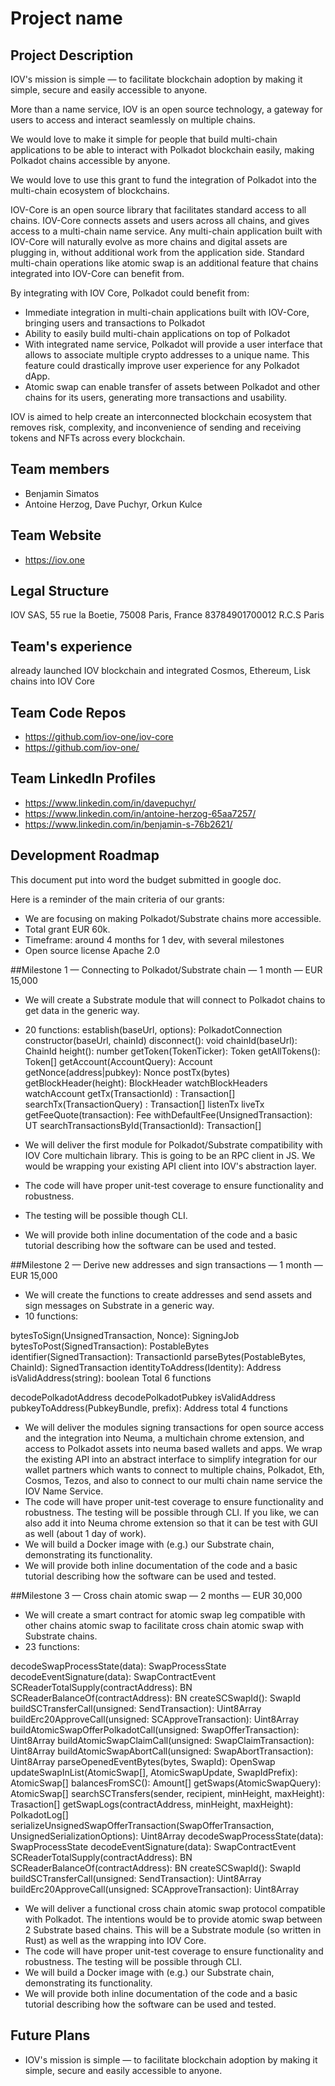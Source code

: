 # Project name

## Project Description
IOV's mission is simple — to facilitate blockchain adoption by making it simple, secure and easily accessible to anyone.
 
More than a name service, IOV is an open source technology, a gateway for users to access and interact seamlessly on multiple chains. 
 
We would love to make it simple for people that build multi-chain applications to be able to interact with Polkadot blockchain easily, making Polkadot chains accessible by anyone.
 
We would love to use this grant to fund the integration of Polkadot into the multi-chain ecosystem of blockchains.
 
IOV-Core is an open source library that facilitates standard access to all chains. IOV-Core connects assets and users across all chains, and gives access to a multi-chain name service. Any multi-chain application built with IOV-Core will naturally evolve as more chains and digital assets are plugging in, without additional work from the application side. Standard multi-chain operations like atomic swap is an additional feature that chains integrated into IOV-Core can benefit from. 
 
By integrating with IOV Core, Polkadot could benefit from:
* Immediate integration in multi-chain applications built with IOV-Core, bringing users and transactions to Polkadot
* Ability to easily build multi-chain applications on top of Polkadot
* With integrated name service, Polkadot will provide a user interface that allows to associate multiple crypto addresses to a unique name. This feature could drastically improve user experience for any Polkadot dApp.
* Atomic swap can enable transfer of assets between Polkadot and other chains for its users, generating more transactions and usability.

IOV is aimed to help create an interconnected blockchain ecosystem that removes risk, complexity, and inconvenience of sending and receiving tokens and NFTs across every blockchain.

## Team members
* Benjamin Simatos
* Antoine Herzog, Dave Puchyr, Orkun Kulce

## Team Website	
* https://iov.one

## Legal Structure 
IOV SAS, 55 rue la Boetie, 75008 Paris, France
83784901700012 R.C.S Paris

## Team's experience
already launched IOV blockchain and integrated Cosmos, Ethereum, Lisk chains into IOV Core

## Team Code Repos
* https://github.com/iov-one/iov-core
* https://github.com/iov-one/


## Team LinkedIn Profiles
* https://www.linkedin.com/in/davepuchyr/
* https://www.linkedin.com/in/antoine-herzog-65aa7257/
* https://www.linkedin.com/in/benjamin-s-76b2621/

## Development Roadmap
This document put into word the budget submitted in google doc.

Here is a reminder of the main criteria of our grants:
* We are focusing on making Polkadot/Substrate chains more accessible.
* Total grant EUR 60k.
* Timeframe: around 4 months for 1 dev, with several milestones
* Open source license Apache 2.0

##Milestone 1 — Connecting to Polkadot/Substrate chain — 1 month — EUR 15,000
* We will create a Substrate module that will connect to Polkadot chains to get data in the generic way.
* 20 functions:
establish(baseUrl, options): PolkadotConnection
constructor(baseUrl, chainId)
disconnect(): void
chainId(baseUrl): ChainId
height(): number
getToken(TokenTicker): Token
getAllTokens(): Token[]
getAccount(AccountQuery): Account
getNonce(address|pubkey): Nonce
postTx(bytes)
getBlockHeader(height): BlockHeader
watchBlockHeaders
watchAccount
getTx(TransactionId) : Transaction[]
searchTx(TransactionQuery) : Transaction[]
listenTx
liveTx
getFeeQuote(transaction): Fee
withDefaultFee(UnsignedTransaction): UT
searchTransactionsById(TransactionId): Transaction[]
 
* We will deliver the first module for Polkadot/Substrate compatibility with IOV Core multichain library. This is going to be an RPC client in JS. We would be wrapping your existing API client into IOV's abstraction layer.
* The code will have proper unit-test coverage to ensure functionality and robustness.
* The testing will be possible though CLI.
* We will provide both inline documentation of the code and a basic tutorial describing how the software can be used and tested.

##Milestone 2 — Derive new addresses and sign transactions — 1 month — EUR 15,000
* We will create the functions to create addresses and send assets and sign messages on Substrate in a generic way.
* 10 functions:
 
bytesToSign(UnsignedTransaction, Nonce): SigningJob
bytesToPost(SignedTransaction): PostableBytes
identifier(SignedTransaction): TransactionId
parseBytes(PostableBytes, ChainId): SignedTransaction
identityToAddress(Identity): Address
isValidAddress(string): boolean
Total 6 functions

decodePolkadotAddress
decodePolkadotPubkey
isValidAddress
pubkeyToAddress(PubkeyBundle, prefix): Address
total 4 functions

* We will deliver the modules signing transactions for open source access and the integration into Neuma, a multichain chrome extension, and access to Polkadot assets into neuma based wallets and apps. We wrap the existing API into an abstract interface to simplify integration for our wallet partners which wants to connect to multiple chains, Polkadot, Eth, Cosmos, Tezos, and also to connect to our multi chain name service the IOV Name Service.
* The code will have proper unit-test coverage to ensure functionality and robustness. The testing will be possible through CLI. If you like, we can also add it into Neuma chrome extension so that it can be test with GUI as well (about 1 day of work).
* We will build a Docker image with (e.g.) our Substrate chain, demonstrating its functionality.
* We will provide both inline documentation of the code and a basic tutorial describing how the software can be used and tested.

##Milestone 3 — Cross chain atomic swap — 2 months — EUR 30,000
* We will create a smart contract for atomic swap leg compatible with other chains atomic swap to facilitate cross chain atomic swap with Substrate chains.
* 23 functions:
 
decodeSwapProcessState(data): SwapProcessState
decodeEventSignature(data): SwapContractEvent
SCReaderTotalSupply(contractAddress): BN
SCReaderBalanceOf(contractAddress): BN
createSCSwapId(): SwapId
buildSCTransferCall(unsigned: SendTransaction): Uint8Array
buildErc20ApproveCall(unsigned: SCApproveTransaction): Uint8Array
buildAtomicSwapOfferPolkadotCall(unsigned: SwapOfferTransaction): Uint8Array
buildAtomicSwapClaimCall(unsigned: SwapClaimTransaction): Uint8Array
buildAtomicSwapAbortCall(unsigned: SwapAbortTransaction): Uint8Array
parseOpenedEventBytes(bytes, SwapId): OpenSwap
updateSwapInList(AtomicSwap[], AtomicSwapUpdate, SwapIdPrefix): AtomicSwap[]
balancesFromSC(): Amount[]
getSwaps(AtomicSwapQuery): AtomicSwap[]
searchSCTransfers(sender, recipient, minHeight, maxHeight): Trasaction[]
getSwapLogs(contractAddress, minHeight, maxHeight): PolkadotLog[]
serializeUnsignedSwapOfferTransaction(SwapOfferTransaction, UnsignedSerializationOptions): Uint8Array
decodeSwapProcessState(data): SwapProcessState
decodeEventSignature(data): SwapContractEvent
SCReaderTotalSupply(contractAddress): BN
SCReaderBalanceOf(contractAddress): BN
createSCSwapId(): SwapId
buildSCTransferCall(unsigned: SendTransaction): Uint8Array
buildErc20ApproveCall(unsigned: SCApproveTransaction): Uint8Array
* We will deliver a functional cross chain atomic swap protocol compatible with Polkadot. The intentions would be to provide atomic swap between 2 Substrate based chains. This will be a Substrate module (so written in Rust) as well as the wrapping into IOV Core.
* The code will have proper unit-test coverage to ensure functionality and robustness. The testing will be possible through CLI.
* We will build a Docker image with (e.g.) our Substrate chain, demonstrating its functionality.
* We will provide both inline documentation of the code and a basic tutorial describing how the software can be used and tested.

## Future Plans
* IOV's mission is simple — to facilitate blockchain adoption by making it simple, secure and easily accessible to anyone. 
